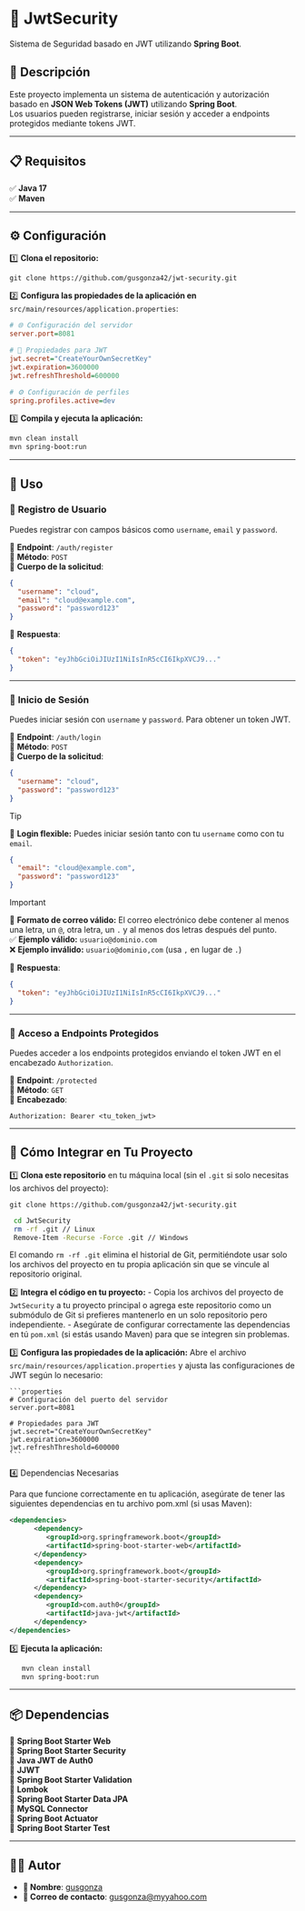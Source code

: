 # 🔐 **JwtSecurity**

Sistema de Seguridad basado en JWT utilizando **Spring Boot**.

## 📌 **Descripción**

Este proyecto implementa un sistema de autenticación y autorización basado en **JSON Web Tokens (JWT)** utilizando **Spring Boot**.  
Los usuarios pueden registrarse, iniciar sesión y acceder a endpoints protegidos mediante tokens JWT.

---

## 📋 **Requisitos**

✅ **Java 17**  
✅ **Maven**

---

## ⚙️ **Configuración**

1️⃣ **Clona el repositorio:**

```shell
git clone https://github.com/gusgonza42/jwt-security.git
```  

2️⃣ **Configura las propiedades de la aplicación en** `src/main/resources/application.properties`:

```ini
# 🌐 Configuración del servidor
server.port=8081

# 🔑 Propiedades para JWT
jwt.secret="CreateYourOwnSecretKey"
jwt.expiration=3600000
jwt.refreshThreshold=600000

# ⚙️ Configuración de perfiles
spring.profiles.active=dev
```  

3️⃣ **Compila y ejecuta la aplicación:**

```sh
mvn clean install
mvn spring-boot:run
```  

---

## 🚀 **Uso**

### 📝 **Registro de Usuario**

Puedes registrar con campos básicos como `username`, `email` y `password`.

🔹 **Endpoint**: `/auth/register`  
🔹 **Método**: `POST`  
🔹 **Cuerpo de la solicitud**:

```json
{
  "username": "cloud",
  "email": "cloud@example.com",
  "password": "password123"
}
```  

🔹 **Respuesta**:

```json
{
  "token": "eyJhbGciOiJIUzI1NiIsInR5cCI6IkpXVCJ9..."
}
```  

---

### 🔑 **Inicio de Sesión**

Puedes iniciar sesión con `username` y `password`. Para obtener un token JWT.

🔹 **Endpoint**: `/auth/login`  
🔹 **Método**: `POST`  
🔹 **Cuerpo de la solicitud**:

```json
{
  "username": "cloud",
  "password": "password123"
}
```

> [!TIP]  
> 🔑 **Login flexible:** Puedes iniciar sesión tanto con tu `username` como con tu `email`.

```json
{
  "email": "cloud@example.com",
  "password": "password123"
}
```  

> [!IMPORTANT]  
> 📧 **Formato de correo válido:** El correo electrónico debe contener al menos una letra, un `@`, otra letra, un `.` y al menos dos letras después del punto.  
> ✅ **Ejemplo válido:** `usuario@dominio.com`  
> ❌ **Ejemplo inválido:** `usuario@dominio,com` (usa `,` en lugar de `.`)

🔹 **Respuesta**:

```json
{
  "token": "eyJhbGciOiJIUzI1NiIsInR5cCI6IkpXVCJ9..."
}
```  

---

### 🔐 **Acceso a Endpoints Protegidos**

Puedes acceder a los endpoints protegidos enviando el token JWT en el encabezado `Authorization`.

🔹 **Endpoint**: `/protected`  
🔹 **Método**: `GET`  
🔹 **Encabezado**:

```http
Authorization: Bearer <tu_token_jwt>
```  

---

## 🚀 **Cómo Integrar en Tu Proyecto**

1️⃣ **Clona este repositorio** en tu máquina local (sin el `.git` si solo necesitas los archivos del proyecto):

   ```shell
   git clone https://github.com/gusgonza42/jwt-security.git
   ``` 

   ```sh
    cd JwtSecurity
    rm -rf .git // Linux
    Remove-Item -Recurse -Force .git // Windows
   ```
   
   El comando `rm -rf .git` elimina el historial de Git, permitiéndote usar solo los archivos del proyecto en tu propia aplicación sin que se vincule al repositorio original.

2️⃣ **Integra el código en tu proyecto:**
    - Copia los archivos del proyecto de `JwtSecurity` a tu proyecto principal o agrega este repositorio como un submódulo de Git si prefieres mantenerlo en un solo repositorio pero independiente.
    - Asegúrate de configurar correctamente las dependencias en tú `pom.xml` (si estás usando Maven) para que se integren sin problemas.

3️⃣ **Configura las propiedades de la aplicación:**
   Abre el archivo `src/main/resources/application.properties` y ajusta las configuraciones de JWT según lo necesario:

    ```properties
    # Configuración del puerto del servidor
    server.port=8081

    # Propiedades para JWT
    jwt.secret="CreateYourOwnSecretKey"
    jwt.expiration=3600000
    jwt.refreshThreshold=600000
    ```
4️⃣ Dependencias Necesarias

Para que funcione correctamente en tu aplicación, asegúrate de tener las siguientes dependencias en tu archivo pom.xml (si usas Maven):

   ```xml
   <dependencies>
         <dependency>
            <groupId>org.springframework.boot</groupId>
            <artifactId>spring-boot-starter-web</artifactId>
         </dependency>
         <dependency>
            <groupId>org.springframework.boot</groupId>
            <artifactId>spring-boot-starter-security</artifactId>
         </dependency>
         <dependency>
            <groupId>com.auth0</groupId>
            <artifactId>java-jwt</artifactId>
         </dependency>
   </dependencies>
   ```

5️⃣ **Ejecuta la aplicación:**

 ```sh
    mvn clean install
    mvn spring-boot:run
 ```

---

## 📦 **Dependencias**

📌 **Spring Boot Starter Web**  
📌 **Spring Boot Starter Security**  
📌 **Java JWT de Auth0**  
📌 **JJWT**  
📌 **Spring Boot Starter Validation**  
📌 **Lombok**  
📌 **Spring Boot Starter Data JPA**  
📌 **MySQL Connector**  
📌 **Spring Boot Actuator**  
📌 **Spring Boot Starter Test**

---

## 👨‍💻 **Autor**

- **📝 Nombre**: [gusgonza](https://github.com/gusgonza42)  
- **📧 Correo de contacto**: gusgonza@myyahoo.com  
